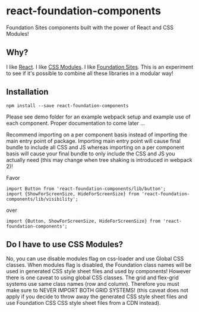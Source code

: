 # react-foundation-components

Foundation Sites components built with the power of React and CSS Modules!

## Why?

I like [React](https://facebook.github.io/react). I like [CSS Modules](https://github.com/css-modules/css-modules). I like [Foundation Sites](http://foundation.zurb.com/sites.html). This is an experiment to see if it's possible to combine all these libraries in a modular way!

## Installation

```
npm install --save react-foundation-components
```

Please see demo folder for an example webpack setup and example use of each component. Proper documentation to come later ...

Recommend importing on a per component basis instead of importing the main entry point of package. Importing main entry point will cause final bundle to include all CSS and JS whereas importing on a per component basis will cause your final bundle to only include the CSS and JS you actually need (this may change when tree shaking is introduced in webpack 2)!

Favor

```
import Button from 'react-foundation-components/lib/button';
import {ShowForScreenSize, HideForScreenSize} from 'react-foundation-components/lib/visibility';
```

over

```
import {Button, ShowForScreenSize, HideForScreenSize} from 'react-foundation-components';
```

## Do I have to use CSS Modules?

No, you can use disable modules flag on css-loader and use Global CSS classes. When modules flag is disabled, the Foundation class names will be used in generated CSS style sheet files and used by components! However there is one caveat to using global CSS classes. The grid and flex-grid systems use same class names (row and column). Therefore you must make sure to NEVER IMPORT BOTH GRID SYSTEMS! (this caveat does not apply if you decide to throw away the generated CSS style sheet files and use Foundation CSS CSS style sheet files from a CDN instead).
